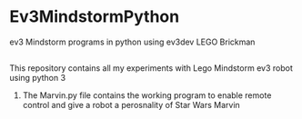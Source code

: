 # Ev3MindstormPython
ev3 Mindstorm programs in python using ev3dev LEGO Brickman

##
This repository contains all my experiments with Lego Mindstorm ev3 robot using python 3

1. The Marvin.py file contains the working program to enable remote control and give a robot a perosnality of Star Wars Marvin
